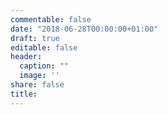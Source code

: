 ```yaml
---
commentable: false
date: "2018-06-28T00:00:00+01:00"
draft: true
editable: false
header:
  caption: ""
  image: ''
share: false
title: 
---
```


